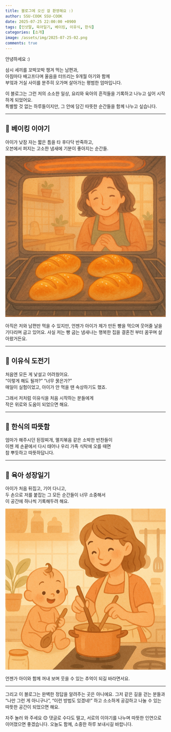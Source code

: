 ```yaml
---
title: 블로그에 오신 걸 환영해요 :)
author: SSU-COOK SSU-COOK
date: 2025-07-25 22:00:00 +0900
tags: [인삿말, 육아일기, 베이킹, 이유식, 한식]
categories: [소개]
image: /assets/img/2025-07-25-02.png
comments: true
---
```


안녕하세요 :)

삼시 세끼를 꼬박꼬박 챙겨 먹는 남편과,  
아침마다 배고프다며 울음을 터뜨리는 9개월 아기와 함께  
부엌과 거실 사이를 분주히 오가며 살아가는 평범한 엄마입니다.

이 블로그는 그런 저의 소소한 일상, 요리와 육아의 흔적들을 기록하고 나누고 싶어 시작하게 되었어요.  
특별할 것 없는 하루들이지만, 그 안에 담긴 따뜻한 순간들을 함께 나누고 싶습니다.

---

## 🍞 베이킹 이야기

아이가 낮잠 자는 짧은 틈을 타 후다닥 반죽하고,  
오븐에서 퍼지는 고소한 냄새에 기분이 좋아지는 순간들.

![소금빵과 오븐](/assets/img/2025-07-25-02.png)

아직은 저와 남편만 먹을 수 있지만, 언젠가 아이가 제가 만든 빵을 먹으며 웃어줄 날을 기다리며 굽고 있어요.
사실 저는 빵 굽는 냄새나는 행복한 집을 결혼전 부터 꿈꾸며 살아왔거든요.

---

## 🥣 이유식 도전기

처음엔 모든 게 낯설고 어려웠어요.  
“이렇게 해도 될까?” “너무 묽은가?”  
매일이 실험이었고, 아이가 안 먹을 땐 속상하기도 했죠.

그래서 저처럼 이유식을 처음 시작하는 분들에게  
작은 위로와 도움이 되었으면 해요.

---

## 🍚 한식의 따뜻함

엄마가 해주시던 된장찌개, 멸치볶음 같은 소박한 반찬들이  
이젠 제 손끝에서 다시 태어나 우리 가족 식탁에 오를 때면  
참 뿌듯하고 따뜻하답니다.

---

## 👶 육아 성장일기

아이가 처음 뒤집고, 기어 다니고,  
두 손으로 저를 붙잡는 그 모든 순간들이 너무 소중해서  
이 공간에 하나씩 기록해두려 해요.

![아이와 이유식 만드는 사진](/assets/img/2025-07-25-01.png)

언젠가 아이와 함께 꺼내 보며 웃을 수 있는 추억이 되길 바라면서요.

---

그리고 이 블로그는 완벽한 정답을 알려주는 곳은 아니에요.
그저 같은 길을 걷는 분들과 “나만 그런 게 아니구나”, 
“이런 방법도 있겠네!” 하고
소소하게 공감하고 나눌 수 있는 따뜻한 공간이 되었으면 해요.

자주 놀러 와 주세요 😊
댓글로 수다도 떨고, 서로의 이야기를 나누며 따뜻한 인연으로 이어졌으면 좋겠습니다.
오늘도 함께, 소중한 하루 보내시길 바랍니다.